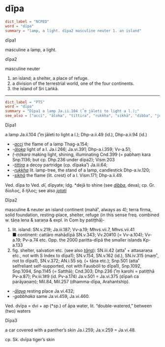 # dīpa

``` toml
dict_label = "NCPED"
word = "dīpa"
summary = "lamp, a light. dīpa2 masculine neuter 1. an island"
```

dīpa1

masculine a lamp, a light.

dīpa2

masculine neuter

1. an island; a shelter, a place of refuge.
2. a division of the terrestrial world, one of the four continents.
3. the island of Sri Laṅkā.

--------------------

``` toml
dict_label = "PTS"
word = "dīpa"
summary = "Dīpa1 a lamp Ja.ii.104 (˚ṃ jāleti to light a l.);"
see_also = ["acci", "āloka", "tittira", "rukkha", "sikhā", "dibba", "jotati", "tāṇa", "ālaya"]
```

Dīpa1

a lamp Ja.ii.104 (˚ṃ jāleti to light a l.); Dhp\-a.ii.49 (id.), Dhp\-a.ii.94 (id.)

* *\-[acci](acci.md)* the flame of a lamp Thag\-a.154;
* *\-[āloka](āloka.md)* light of a l. Ja.i.266; Ja.vi.391; Dhp\-a.i.359; Vv\-a.51;
* *(\-ṃ)kara* making light, shining, illuminating Cnd.399 (= pabhaṃ kara Snp.1136; but cp. Dhp.236 under dīpa2); Vism.203
* *\-[tittira](tittira.md)* a decoy partridge (cp. dīpaka˚) Ja.iii.64;
* *\-[rukkha](rukkha.md)* lit. lamp\-tree, the stand of a lamp, candlestick Dhp\-a.iv.120;
* *\-[sikhā](sikhā.md)* the flame (lit. crest) of a l. Vism.171; Dhp\-a.ii.49.

Ved. dīpa to Ved. *dī*, dīpyate; Idg. \*dei̯ā to shine (see *[dibba](dibba.md)*, deva); cp. Gr. δίαλος, δ ̈ηλος; see also *[jotati](jotati.md)*

Dīpa2

masculine & neuter an island continent (mahā˚, always as 4); terra firma, solid foundation, resting\-place, shelter, refuge (in this sense freq. combined w. tāṇa lena & saraṇa & expl. in Com by patiṭṭhā)\-

1. lit. island: SN.v.219; Ja.iii.187; Vv\-a.19; Mhvs.vii.7, Mhvs.vii.41  
   ■ continent: cattāro mahādīpā SN.v.343; Vv.20#10 (= Vv\-a.104); Vv\-a.19; Pv\-a.74 etc. Opp. the 2000 paritta\-dīpā the smaller islands Kp\-a.133
2. fig. shelter, salvation etc. (see also *[tāṇa](tāṇa.md)*): SN.iii.42 (atta˚ \+ attasaraṇa etc., not with S Index to dīpa1); SN.v.154, SN.v.162 (id.), SN.iv.315 (maṃ˚, not to dīpa1), SN.v.372; AN.i.55 sq. (\+ tāṇa etc.); Snp.501 (atta˚ selfreliant self\-supported, not with Fausböll to dīpa1), Snp.1092, Snp.1094, Snp.1145 (= Satthā); Cnd.303; Dhp.236 (˚ṃ karohi = patiṭṭhā Pv\-a.87); Pv.iii.1#9 (id. Pv\-a.174) Ja.v.501 = Ja.vi.375 (dīpañ ca parāyaṇaṃ); Mil.84, Mil.257 (dhamma\-dīpa, Arahantship).

* *\-[ālaya](ālaya.md)* resting place Ja.vi.432;
* *\-gabbhaka* same Ja.vi.459, Ja.vi.460.

Ved. dvīpa = dvi \+ ap (\*sp.) of āpa water, lit. “double\-watered,” between (two) waters

Dīpa3

a car covered with a panther’s skin Ja.i.259; Ja.v.259 = Ja.vi.48.

cp. Sk. dvīpa tiger’s skin

